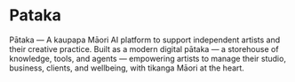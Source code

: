 # Pataka
Pātaka — A kaupapa Māori AI platform to support independent artists and their creative practice. Built as a modern digital pātaka — a storehouse of knowledge, tools, and agents — empowering artists to manage their studio, business, clients, and wellbeing, with tikanga Māori at the heart.
